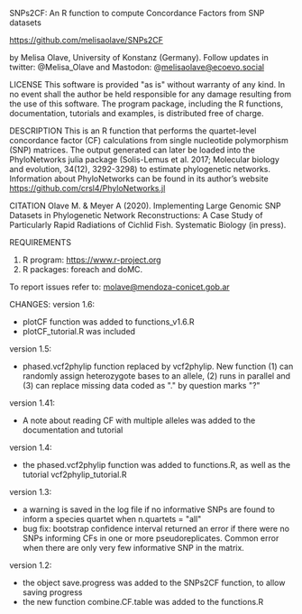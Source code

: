 SNPs2CF: An R function to compute Concordance Factors from SNP datasets

https://github.com/melisaolave/SNPs2CF

by Melisa Olave, University of Konstanz (Germany). Follow updates in twitter: @Melisa_Olave and Mastodon: @melisaolave@ecoevo.social

LICENSE
This software is provided "as is" without warranty of any kind. In no event shall the author be held responsible for any damage resulting from the use of this software. The program package, including the R functions, documentation, tutorials and examples, is distributed free of charge.

DESCRIPTION
This is an R function that performs the quartet-level concordance factor (CF) calculations from single nucleotide polymorphism (SNP) matrices. 
The output generated can later be loaded into the PhyloNetworks julia package (Solis-Lemus et al. 2017; Molecular biology and evolution, 34(12), 3292-3298) to estimate phylogenetic networks. 
Information about PhyloNetworks can be found in its author’s website https://github.com/crsl4/PhyloNetworks.jl

CITATION
Olave M. & Meyer A (2020). Implementing Large Genomic SNP Datasets in Phylogenetic Network Reconstructions: A Case Study of Particularly Rapid Radiations of Cichlid Fish. Systematic Biology (in press).

REQUIREMENTS
1. R program: https://www.r-project.org
2. R packages: foreach and doMC.

To report issues refer to: molave@mendoza-conicet.gob.ar

CHANGES:
version 1.6:
- plotCF function was added to functions_v1.6.R
- plotCF_tutorial.R was included

version 1.5:
- phased.vcf2phylip function replaced by vcf2phylip. New function (1) can randomly assign heterozygote bases to an allele, (2) runs in parallel and (3) can replace missing data coded as "." by question marks "?"

version 1.41:
- A note about reading CF with multiple alleles was added to the documentation and tutorial

version 1.4:
- the phased.vcf2phylip function was added to functions.R, as well as the tutorial vcf2phylip_tutorial.R

version 1.3:
- a warning is saved in the log file if no informative SNPs are found to inform a species quartet when n.quartets = "all"
- bug fix: bootstrap confidence interval returned an error if there were no SNPs informing CFs in one or more pseudoreplicates. Common error when there are only very few informative SNP in the matrix.

version 1.2: 
- the object save.progress was added to the SNPs2CF function, to allow saving progress
- the new function combine.CF.table was added to the functions.R
